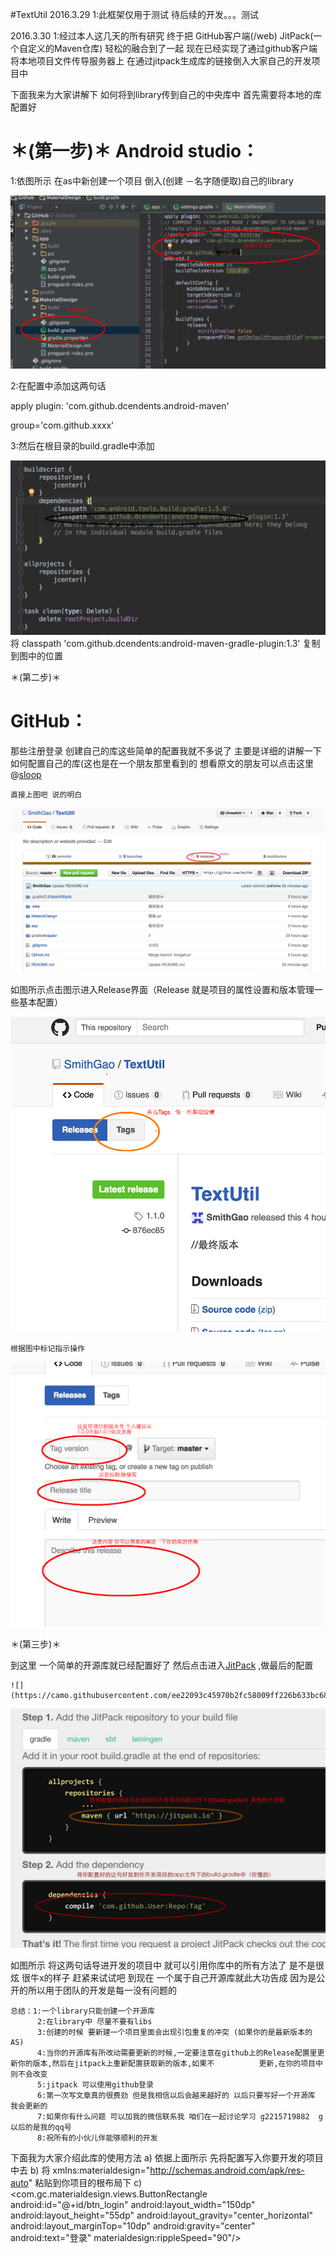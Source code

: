#TextUtil
2016.3.29
1:此框架仅用于测试 待后续的开发。。。测试

2016.3.30
1:经过本人这几天的所有研究 终于把 GitHub客户端(/web) JitPack(一个自定义的Maven仓库) 轻松的融合到了一起
  现在已经实现了通过github客户端将本地项目文件传导服务器上 在通过jitpack生成库的链接倒入大家自己的开发项目中
  
  下面我来为大家讲解下 如何将到library传到自己的中央库中
  首先需要将本地的库配置好
  
＊(第一步)＊
Android studio：
===================================
1:依图所示 在as中新创建一个项目 倒入(创建 －名字随便取)自己的library 

 ![](https://github.com/SmithGao/ImageUtil/blob/master/num6.png)
 
 2:在配置中添加这两句话
 
 apply plugin: 'com.github.dcendents.android-maven'
 
 group='com.github.xxxx'
 
 3:然后在根目录的build.gradle中添加
 
  ![](https://github.com/SmithGao/ImageUtil/blob/master/num7.png)
  将    classpath 'com.github.dcendents:android-maven-gradle-plugin:1.3' 复制到图中的位置

＊(第二步)＊

GitHub：
===================================
那些注册登录 创建自己的库这些简单的配置我就不多说了
主要是详细的讲解一下如何配置自己的库(这也是在一个朋友那里看到的 想看原文的朋友可以点击这里 @[sloop](https://github.com/GcsSloop) 

    直接上图吧 说的明白
 ![](https://raw.githubusercontent.com/SmithGao/ImageUtil/master/num1.png)

  如图所示点击图示进入Release界面（Release 就是项目的属性设置和版本管理一些基本配置）

  ![](https://github.com/SmithGao/ImageUtil/blob/master/num2.png)

    根据图中标记指示操作
  ![](https://github.com/SmithGao/ImageUtil/blob/master/num3.png)
  
  ＊(第三步)＊
  
  到这里 一个简单的开源库就已经配置好了 然后点击进入[JitPack](https://jitpack.io/) ,做最后的配置
  
    ![](https://camo.githubusercontent.com/ee22093c45970b2fc58009ff226b633bc6812ca5/687474703a2f2f7777332e73696e61696d672e636e2f6c617267652f30303558746469326a773166323361303535756f656a3330727330676f6469302e6a7067)
  
![](https://github.com/SmithGao/ImageUtil/blob/master/num5.png)
 
 如图所示 将这两句话导进开发的项目中 就可以引用你库中的所有方法了 是不是很炫 很牛x的样子 赶紧来试试吧
 到现在 一个属于自己开源库就此大功告成 因为是公开的所以用于团队的开发是每一没有问题的
 
 
    总结：1:一个library只能创建一个开源库
          2:在library中 尽量不要有libs
          3:创建的时候 要新建一个项目里面会出现引包重复的冲突 (如果你的是最新版本的AS)
          4:当你的开源库有所改动需要更新的时候,一定要注意在github上的Release配置里更新你的版本,然后在jitpack上重新配置获取新的版本,如果不          更新,在你的项目中则不会改变 
          5:jitpack 可以使用github登录
          6:第一次写文章真的很费劲 但是我相信以后会越来越好的 以后只要写好一个开源库 我会更新的
          7:如果你有什么问题 可以加我的微信联系我 咱们在一起讨论学习 g2215719882  g以后的是我的qq号
          8:祝所有的小伙儿伴能够顺利的开发

下面我为大家介绍此库的使用方法
a) 依据上面所示 先将配置写入你要开发的项目中去
b) 将      xmlns:materialdesign="http://schemas.android.com/apk/res-auto"
粘贴到你项目的根布局下
c) <com.gc.materialdesign.views.ButtonRectangle
        android:id="@+id/btn_login"
        android:layout_width="150dp"
        android:layout_height="55dp"
        android:layout_gravity="center_horizontal"
        android:layout_marginTop="10dp"
        android:gravity="center"
        android:text="登录"
        materialdesign:rippleSpeed="90"/>
